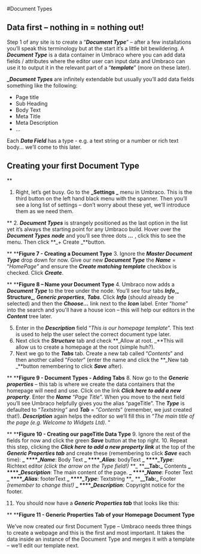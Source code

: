 #Document Types

## Data first – nothing in = nothing out!

Step 1 of any site is to create a “**_Document Type_**” – after a few installations you’ll speak this terminology but at the start it’s a little bit bewildering.  A **_Document Type_** is a data container in Umbraco where you can add data fields / attributes where the editor user can input data and Umbraco can use it to output it in the relevant part of a “**_template_**” (more on these later).  

**__Document Types_** are infinitely extendable but usually you’ll add data fields something like the following:
*    Page title
*    Sub Heading
*    Body Text
*    Meta Title
*    Meta Description
*    ...


Each **_Data Field_** has a type - e.g. a text string or a number or rich text body... we’ll come to this later.

## Creating your first Document Type


**
1.  Right, let’s get busy. Go to the **_Settings _** menu in Umbraco. This is the third button on the left hand black menu with the spanner. Then you’ll see a long list of settings – don’t worry about these yet, we’ll introduce them as we need them. 

**
2.  **_Document Types_** is strangely positioned as the last option in the list yet it’s always the starting point for any Umbraco build.  Hover over the **_Document Types_** **_node_** and you’ll see three dots **_..._** , click this to see the menu. Then click **_+  Create _**button. 

 
**
****Figure 7 - Creating a Document Type**
3.  Ignore the **_Master Document Type_** drop down for now. Give our new **_Document Type_** the **_Name_** = “_HomePage”_ and ensure the **_Create matching template_** checkbox is checked.  Click **_Create_**. 

> 
**
****Figure 8 – Name your Document Type**
4.  Umbraco now adds a **_Document Type_** to the tree under the node. You’ll see four tabs **_Info_**,**_ Structure_**, **_Generic properties_**, **_Tabs_**.  Click **_Info_** (should already be selected) and then the **_Choose..._** link next to the **_Icon_** label.   Enter “_home_” into the search and you'll have a house icon – this will help our editors in the **_Content_** tree later.

> 
5.  Enter in the **_Description_** field “_This is our homepage template_”.  This text is used to help the user select the correct document type later. 
6.  Next click the **_Structure_** tab and check **_Allow at root. _**This will allow us to create a homepage at the root (simple huh?). 
7.  Next we go to the **_Tabs_** tab. Create a new tab called “_Contents_” and then another called “_Footer_” (enter the name and click the **_New tab _**button remembering to click **_Save_** after).

 
**
****Figure 9 - Document Types - Adding Tabs**
8.  Now go to the **_Generic properties_** – this tab is where we create the data containers that the homepage will need and use.  Click on the link **_Click here to add a new property_**. Enter the **_Name_** “_Page Title_”. When you move to the next field you’ll see Umbraco helpfully gives you the alias “pageTitle”.  The **_Type_** is defaulted to “_Textstring”_ and **_Tab_** = “_Contents_” (remember, we just created that!).  **_Description_** again helps the editor so we’ll fill this in “_The main title of the page (e.g. Welcome to Widgets Ltd)._ “ 

> 
**
****Figure 10 - Creating our pageTitle Data Type**
9.  Ignore the rest of the fields for now and click the green **_Save_** button at the top right. 
10.  Repeat this step, clicking the **_Click here to add a new property link_** at the top of the **_Generic Properties tab_** and create these (remembering to click **_Save_** each time):
**_
****__Name_**: 	Body Text
**_
****__Alias_**: 	bodyText
**_
****__Type_**: 	Richtext editor _(click the arrow on the Type field!)_
**_
****__Tab:_** 	Contents
**_
****__Description_**: 	The main content of the page. 
**_
****__Name_**:  	Footer Text
**_
****__Alias_**: 	footerText
**_
****__Type_**: 	Textstring 
**_
****__Tab:_** 	Footer _(remember to change this!)_
**_
****__Description_**: 	Copyright notice for the footer.  


11.  You should now have a **_Generic Properties tab_** that looks like this:

 
**
****Figure 11 - Generic Properties Tab of your Homepage Document Type**

We’ve now created our first Document Type – Umbraco needs three things to create a webpage and this is the first and most important. It takes the data inside an instance of the Document Type and merges it with a template – we’ll edit our template next.

